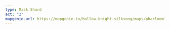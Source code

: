 ```yaml
---
type: Mask Shard
act: "2"
mapgenie-url: https://mapgenie.io/hollow-knight-silksong/maps/pharloom?locationIds=478671
---
```


